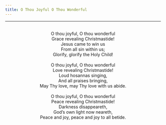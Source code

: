 ```yaml
---
title: O Thou Joyful O Thou Wonderful
---
```


---
<center>
<br/>
O thou joyful, O thou wonderful<br/>
Grace revealing Christmastide!<br/>
Jesus came to win us<br/>
From all sin within us;<br/>
Glorify, glorify the Holy Child!<br/>
<br/>
O thou joyful, O thou wonderful<br/>
Love revealing Christmastide!<br/>
Loud hosannas singing,<br/>
And all praises bringing,<br/>
May Thy love, may Thy love with us abide.<br/>
<br/>
O thou joyful, O thou wonderful<br/>
Peace revealing Christmastide!<br/>
Darkness disappeareth,<br/>
God’s own light now neareth,<br/>
Peace and joy, peace and joy to all betide.<br/>

</center>